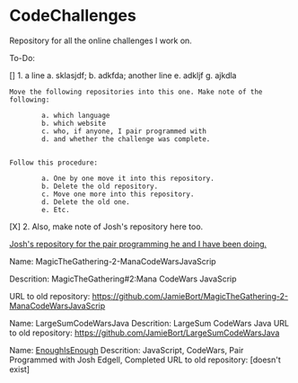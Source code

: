 # CodeChallenges
Repository for all the online challenges I work on.

To-Do:

[] 1. 
a line
        a. sklasjdf;
        b. adkfda;
another line
        e. adkljf
        g. ajkdla


    Move the following repositories into this one. Make note of the following:

            a. which language
            b. which website
            c. who, if anyone, I pair programmed with
            d. and whether the challenge was complete.


    Follow this procedure:

            a. One by one move it into this repository.
            b. Delete the old repository.
            c. Move one more into this repository.
            d. Delete the old one. 
            e. Etc.

[X] 2. Also, make note of Josh's repository here too.

[Josh's repository for the pair programming he and I have been doing.](https://github.com/JoshEdgell/pairprogramming)

Name: MagicTheGathering-2-ManaCodeWarsJavaScrip

Descrition: MagicTheGathering#2:Mana CodeWars JavaScrip

URL to old repository: https://github.com/JamieBort/MagicTheGathering-2-ManaCodeWarsJavaScrip


Name: LargeSumCodeWarsJava
Descrition: LargeSum CodeWars Java
URL to old repository: https://github.com/JamieBort/LargeSumCodeWarsJava


Name: [EnoughIsEnough](https://github.com/JamieBort/CodeChallenges/tree/master/EnoughIsEnough)
Descrition: JavaScript, CodeWars, Pair Programmed with Josh Edgell, Completed
URL to old repository: [doesn't exist]
